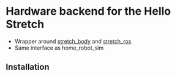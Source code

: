 # Hardware backend for the Hello Stretch

- Wrapper around [stretch_body](https://github.com/hello-robot/stretch_body) and [stretch_ros](https://github.com/hello-robot/stretch_ros)
- Same interface as home_robot_sim

## Installation